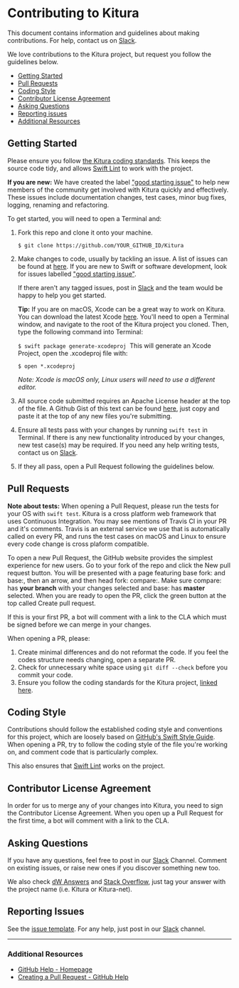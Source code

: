 # Contributing to Kitura

This document contains information and guidelines about making contributions. For help, contact us on [Slack](http://swift-at-ibm-slack.mybluemix.net/).

We love contributions to the Kitura project, but request you follow the guidelines below.

 - [Getting Started](#getting-started)
 - [Pull Requests](#pull-requests)
 - [Coding Style](#coding-style)
 - [Contributor License Agreement](#contributor-license-agreement)
 - [Asking Questions](#asking-questions)
 - [Reporting issues](#reporting-issues)
 - [Additional Resources](#additional-resources)


## Getting Started

Please ensure you follow [the Kitura coding standards](https://github.com/IBM-Swift/Kitura/blob/master/Documentation/CodeConventions.md). This keeps the source code tidy, and allows [Swift Lint]((https://github.com/realm/SwiftLint)) to work with the project.

**If you are new:** We have created the label ["good starting issue"](https://github.com/IBM-Swift/Kitura/issues?q=is%3Aissue+is%3Aopen+label%3A%22good+first+issue%22) to help new members of the community get involved with Kitura quickly and effectively. These issues include documentation changes, test cases, minor bug fixes, logging, renaming and refactoring.

To get started, you will need to open a Terminal and:

1. Fork this repo and clone it onto your machine.

   `$ git clone https://github.com/YOUR_GITHUB_ID/Kitura`


2. Make changes to code, usually by tackling an issue. A list of issues can be found at [here](https://github.com/IBM-Swift/Kitura/issues). If you are new to Swift or software development, look for issues labelled ["good starting issue"](https://github.com/IBM-Swift/Kitura/issues?q=is%3Aissue+is%3Aopen+label%3A%22good+first+issue%22).

   If there aren't any tagged issues, post in [Slack](http://swift-at-ibm-slack.mybluemix.net/) and the team would be happy to help you get started.

   **Tip:** If you are on macOS, Xcode can be a great way to work on Kitura. You can download the latest Xcode [here](https://itunes.apple.com/us/app/xcode/id497799835?ls=1&mt=12). You'll need to open a Terminal window, and navigate to the root of the Kitura project you cloned. Then, type the following command into Terminal:

   `$ swift package generate-xcodeproj`
   ​
   This will generate an Xcode Project, open the .xcodeproj file with:

   `$ open *.xcodeproj`

   *Note: Xcode is macOS only, Linux users will need to use a different editor.*

3. All source code submitted requires an Apache License header at the top of the file. A Github Gist of this text can be found [here](https://gist.github.com/SwiftDevOps/141437c6861f88c959d0731bc3b16bee), just copy and paste it at the top of any new files you're submitting.

4. Ensure all tests pass with your changes by running `swift test` in Terminal. If there is any new functionality introduced by your changes, new test case(s) may be required. If you need any help writing tests, contact us on [Slack](http://swift-at-ibm-slack.mybluemix.net/).

5. If they all pass, open a Pull Request following the guidelines below.


## Pull Requests

**Note about tests:** When opening a Pull Request, please run the tests for your OS with `swift test`.  Kitura is a cross platform web framework that uses Continuous Integration. You may see mentions of Travis CI in your PR and it's comments. Travis is an external service we use that is automatically called on every PR, and runs the test cases on macOS and Linux to ensure every code change is cross plaform compatible.

To open a new Pull Request, the GitHub website provides the simplest experience for new users. Go to your fork of the repo and click the New pull request button. You will be presented with a page featuring base fork: and base:, then an arrow, and then head fork: compare:. Make sure compare: has **your branch** with your changes selected and base: has **master** selected. When you are ready to open the PR, click the green button at the top called Create pull request.

If this is your first PR, a bot will comment with a link to the CLA which must be signed before we can merge in your changes.

When opening a PR, please:

1. Create minimal differences and do not reformat the code. If you feel the codes structure needs changing, open a separate PR.
2. Check for unnecessary white space using `git diff --check` before you commit your code.
3. Ensure you follow the coding standards for the Kitura project, [linked here](https://github.com/IBM-Swift/Kitura/blob/master/Documentation/CodeConventions.md).

## Coding Style

Contributions should follow the established coding style and conventions for this project,
which are loosely based on [GitHub's Swift Style Guide](https://github.com/github/swift-style-guide). When opening a PR, try to follow the coding style of the file you're working on, and comment code that is particularly complex.

This also ensures that [Swift Lint](https://github.com/realm/SwiftLint) works on the project.

## Contributor License Agreement

In order for us to merge any of your changes into Kitura, you need to sign the Contributor License Agreement. When you open up a Pull Request for the first time, a bot will comment with a link to the CLA.

## Asking Questions

If you have any questions, feel free to post in our [Slack](http://swift-at-ibm-slack.mybluemix.net/) Channel. Comment on existing issues, or raise new ones if you discover something new too.

We also check [dW Answers](https://developer.ibm.com/answers/smart-spaces/213/swift.htmlindex.html) and [Stack Overflow](https://www.stackoverflow.com), just tag your answer with the project name (i.e. Kitura or Kitura-net).

## Reporting Issues

See the [issue template](ISSUE_TEMPLATE.md). For any help, just post in our [Slack](http://swift-at-ibm-slack.mybluemix.net/) channel.

---

### Additional Resources

* [GitHub Help - Homepage](https://help.github.com)
* [Creating a Pull Request - GitHub Help](https://help.github.com/articles/creating-a-pull-request/)
